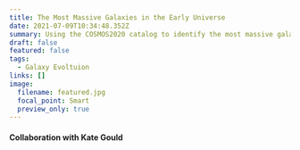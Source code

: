 ```yaml
---
title: The Most Massive Galaxies in the Early Universe
date: 2021-07-09T10:34:48.352Z
summary: Using the COSMOS2020 catalog to identify the most massive galaxies at 3<z<6
draft: false
featured: false
tags:
  - Galaxy Evoltuion
links: []
image:
  filename: featured.jpg
  focal_point: Smart
  preview_only: true
---
```


#### Collaboration with Kate Gould
